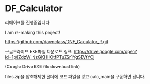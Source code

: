 # DF_Calculator

리메이크를 진행중입니다!

I am re-making this project!

https://github.com/dawnclass/DNF_Calculator_R.git


구글드라이브 EXE파일 다운로드 링크: https://drive.google.com/open?id=1p8ZdzW_NzGKHHOtfPTuZSr1YgSEVtYCj

(Google Drive EXE file download link)

files.zip을 압축해제한 폴더에 코드 파일을 넣고 calc_main을 구동하면 됩니다.
